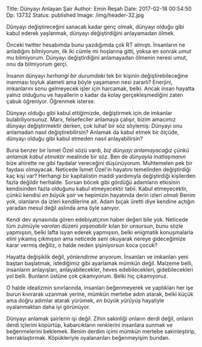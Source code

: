 Title: Dünyayı Anlayan Şair
Author: Emin Reşah
Date:  2017-02-18 00:54:50
Dp: 13732
Status: published
Image: /img/header-32.jpg

Dünyayı değiştireceğini sanacak kadar genç olmak, dünyayı olduğu gibi kabul
ederek yaşlanmak, dünyayı değiştirdiğini anlayamadan ölmek. 

Önceki twitter hesabımda bunu yazdığımda çok RT almıştı. İnsanların ne
anladığını bilmiyorum, ilk iki cümle mi hoşlarına gitti, yoksa en sonrak *umut*
mu bilmiyorum. Dünyayı değiştirdiğini anlamayadan ölmenin neresi umut, onu da
bilmiyorum gerçi. 

İnsanın dünyayı *herhangi bir durumdaki* tek bir kişinin değiştirebileceğine
inanması toyluk alameti ama böyle yaşamanın nesi zararlı? Enerjini, imkanlarını
sonu gelmeyecek işler için harcamak, belki. Ancak insan hayatta yalnız olduğunu
ve hayallerin o kadar da kolay gerçekleşmediğini zaten çabuk öğreniyor. Öğrenmek
isterse. 

Dünyayı olduğu gibi kabul ettiğimizde, değiştirmek için de imkanlar
bulabiliyorsunuz. Marx, felsefeciler anlamaya çalışır, bizim amacımız dünyayı
değiştirmektir derken, çok tuhaf bir söz söylemiş: Dünyayı onu anlamadan nasıl
değiştirebilirsin? Anlamak da kabul etmek bir ölçüde, dünyayı olduğu gibi kabul
etmeden nasıl anlayabilirsin? 

Buna benzer bir İsmet Özel sözü vardı, *biz dünyayı anlamayacağız çünkü anlamak
kabul etmektir* mealinde bir söz. Ben de *dünyayla inatlaşmanın* bize ahirette
ne gibi faydalar vereceğini düşünüyorum. Muhtemelen pek bir faydası
olmayacak. Neticede İsmet Özel'in hayatını temelinden değiştirdiği kaç kişi var?
Herhangi bir kapitalistin maddi yardımıyla değiştirdiği kişilerden fazla
değildir herhalde. Sorsan böcek gibi gördüğü adamların etkisinin kendisinden
fazla olduğunu kabul etmeyecektir tabii. Kabul etmeyecektir, çünkü kendisi *en
büyük şair* ve hepimizin hayatında derin izleri *olmalı* Benim yok, olanların da
izleri kendilerine ait. Adam bıçak üretti diye kendine açtığın yaradan mesul
değil aslında ama öyle sanıyor. 

Kendi dev aynasında gören edebiyatçının haber değeri bile yok. Neticede tüm
zulmüyle *varolan* düzeni *yaşanabilir* kılan bir unsursun, bunu sözle
yapmışsın, belki lafta isyan ederek yapmışsın, belki enigmatik konuşmalarla
elini yıkamış çıkmışsın ama neticede seni okuyarak nereye gideceğimize karar
vermiş değiliz, o halde neden şişiniyorsun koca çocuk?

Hayatta değişiklik değil, *yönlendirme* arıyorum. İnsanları ve imkanları yeni
baştan başlatmak, istediğimiz gibi ayarlamak mümkün değil. Malzeme belli,
insanların anlayışları, anlayabilecekler, heves edebilecekleri, gidebilecekleri
yol belli. Bunların üstüne çok çıkamıyorum. Belki hiç çıkamıyoruz.

O halde idealizmin sınırlarında, insanları beğenmeyerek ve yaptıkları her işe
burun kıvırarak uzanmak yerine, mümkün mertebe adım atarak, belki küçük ama
doğru adımlar atarak yürümek, *en büyük yürüyüş* hayaliyle oyalanmaktan daha iyi
görünüyor.

Dünyayı anlamak şairlerin işi değil. Zihin sakinliği onların derdi değil,
onların derdi içlerini köpürtüp, kabarcıkların renklerini insanlara sunmak ve
beğenmelerini beklemek. Benim derdim içimi mümkün mertebe sakinleştirip,
berraklaştırmak. Köpükleriyle oyalananları beğenmeyişim bundan.

